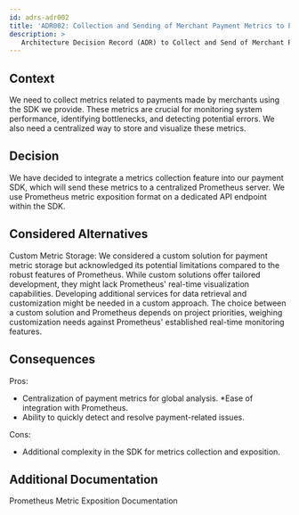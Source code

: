 ```yaml
---
id: adrs-adr002
title: 'ADR002: Collection and Sending of Merchant Payment Metrics to Prometheus in the SDK'
description: >
   Architecture Decision Record (ADR) to Collect and Send of Merchant Payment Metrics to Prometheus in the SDK
---
```


## Context

We need to collect metrics related to payments made by merchants using the SDK we provide. These metrics are crucial for monitoring system performance, 
identifying bottlenecks, and detecting potential errors. We also need a centralized way to store and visualize these metrics.

## Decision

We have decided to integrate a metrics collection feature into our payment SDK, which will send these metrics to a centralized Prometheus server. 
We  use Prometheus metric exposition format on a dedicated API endpoint within the SDK.

## Considered Alternatives
Custom Metric Storage: We considered a custom solution for payment metric storage but acknowledged its potential limitations compared to the robust features of Prometheus. While custom solutions offer tailored development, they might lack Prometheus' real-time visualization capabilities. Developing additional services for data retrieval and customization might be needed in a custom approach. The choice between a custom solution and Prometheus depends on project priorities, weighing customization needs against Prometheus' established real-time monitoring features.

## Consequences
Pros:

* Centralization of payment metrics for global analysis.
*Ease of integration with Prometheus.
* Ability to quickly detect and resolve payment-related issues.
  
Cons:

* Additional complexity in the SDK for metrics collection and exposition.


## Additional Documentation
Prometheus Metric Exposition Documentation
